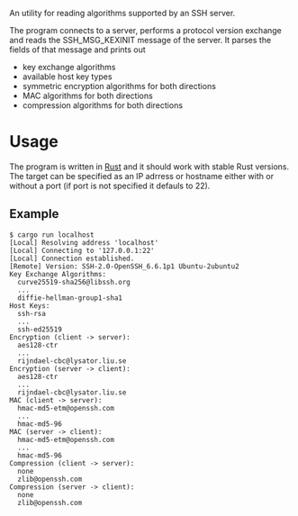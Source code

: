 An utility for reading algorithms supported by an SSH server.

The program connects to a server, performs a protocol version exchange and reads
the SSH_MSG_KEXINIT message of the server. It parses the fields of that message
and prints out
* key exchange algorithms
* available host key types
* symmetric encryption algorithms for both directions
* MAC algorithms for both directions
* compression algorithms for both directions

# Usage
The program is written in [Rust](http://rust-lang.org) and it should work with
stable Rust versions. The target can be specified as an IP adrress or hostname
either with or without a port (if port is not specified it defauls to 22).

## Example
```
$ cargo run localhost
[Local] Resolving address 'localhost'
[Local] Connecting to '127.0.0.1:22'
[Local] Connection established.
[Remote] Version: SSH-2.0-OpenSSH_6.6.1p1 Ubuntu-2ubuntu2
Key Exchange Algorithms:
  curve25519-sha256@libssh.org
  ...
  diffie-hellman-group1-sha1
Host Keys:
  ssh-rsa
  ...
  ssh-ed25519
Encryption (client -> server):
  aes128-ctr
  ...
  rijndael-cbc@lysator.liu.se
Encryption (server -> client):
  aes128-ctr
  ...
  rijndael-cbc@lysator.liu.se
MAC (client -> server):
  hmac-md5-etm@openssh.com
  ...
  hmac-md5-96
MAC (server -> client):
  hmac-md5-etm@openssh.com
  ...
  hmac-md5-96
Compression (client -> server):
  none
  zlib@openssh.com
Compression (server -> client):
  none
  zlib@openssh.com
```

